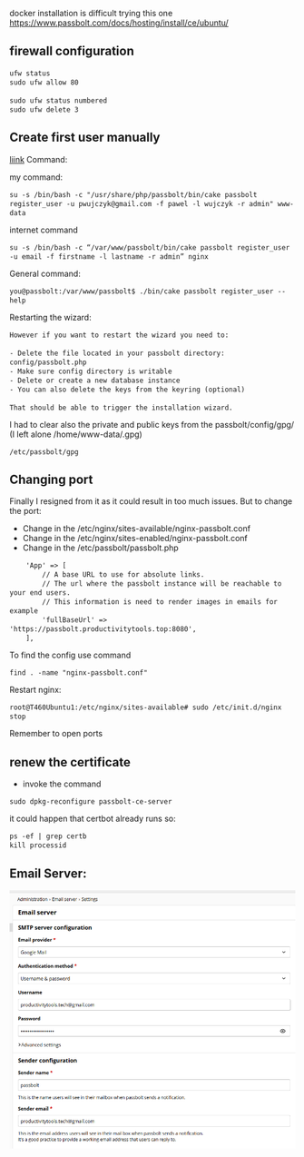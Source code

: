 docker installation is difficult
trying this one
https://www.passbolt.com/docs/hosting/install/ce/ubuntu/


## firewall configuration
```
ufw status  
sudo ufw allow 80

sudo ufw status numbered
sudo ufw delete 3
```

## Create first user manually 
[liink](https://community.passbolt.com/t/how-to-create-a-user-manually-in-cli/2118)
Command:

my command:
```
su -s /bin/bash -c "/usr/share/php/passbolt/bin/cake passbolt register_user -u pwujczyk@gmail.com -f pawel -l wujczyk -r admin" www-data
```
internet command


```
su -s /bin/bash -c “/var/www/passbolt/bin/cake passbolt register_user -u email -f firstname -l lastname -r admin” nginx
```

General command:
```
you@passbolt:/var/www/passbolt$ ./bin/cake passbolt register_user --help
```


Restarting the wizard:
```
However if you want to restart the wizard you need to:

- Delete the file located in your passbolt directory: config/passbolt.php
- Make sure config directory is writable
- Delete or create a new database instance
- You can also delete the keys from the keyring (optional)

That should be able to trigger the installation wizard.
```

I had to clear also the private and public keys from the passbolt/config/gpg/ (I left alone /home/www-data/.gpg)

```
/etc/passbolt/gpg
```

##  Changing port

Finally I resigned from it as it could result in too much issues. But to change the port:

- Change in the /etc/nginx/sites-available/nginx-passbolt.conf
- Change in the /etc/nginx/sites-enabled/nginx-passbolt.conf
- Change in the /etc/passbolt/passbolt.php 

```
    'App' => [
        // A base URL to use for absolute links.
        // The url where the passbolt instance will be reachable to your end users.
        // This information is need to render images in emails for example
        'fullBaseUrl' => 'https://passbolt.productivitytools.top:8080',
    ],
```    

To find the config use command
```    
find . -name "nginx-passbolt.conf"
``` 
    
Restart nginx:
```    
root@T460Ubuntu1:/etc/nginx/sites-available# sudo /etc/init.d/nginx stop
```

Remember to open ports
    
## renew the certificate

- invoke the command 
```
sudo dpkg-reconfigure passbolt-ce-server
```
it could happen that certbot already runs so:
```
ps -ef | grep certb
kill processid
```

## Email Server:

  ![](Images/20250120202021.png)



